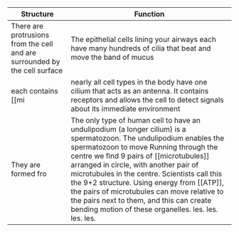 | Structure                                                                                                                                                                                                                                                                                                                                   | Function                                                                                                                                                               |
| --------------------------------------------------------------------------------------------------------------------------------------------------------------------------------------------------------------------------------------------------------------------------------------------------------------------------------------- | ---------------------------------------------------------------------------------------------------------------------------------------------------------------------- |
| There are protrusions from the cell and are surrounded by the cell surface                                                                                                                                                                                                                                                                  | The epithelial cells lining your airways each have many hundreds of cilia that beat and move the band of mucus                                                         |
| each contains [[mi                                                                                                                                                                                                                                                                                                                          | nearly all cell types in the body have one cilium that acts as an antenna. It contains receptors and allows the cell to detect signals about its immediate environment |
| They are formed fro                                                                                                                                                                                                                                                                                                                         | The only type of human cell to have an undulipodium (a longer cilium) is a spermatozoon. The undulipodium enables the spermatozoon to move             Running through the centre we find 9 pairs  of [[microtubules]] arranged in circle, with another pair of microtubules in the centre. Scientists call this the 9+2 structure. Using energy from [[ATP]], the pairs of microtubules can move relative to the pairs next to them, and this can create bending motion of these organelles.  les.  les.  les.  les.  |                                                                                                                                                                        |
